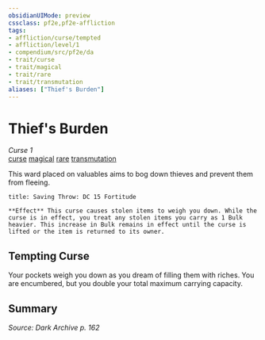 ```yaml
---
obsidianUIMode: preview
cssclass: pf2e,pf2e-affliction
tags:
- affliction/curse/tempted
- affliction/level/1
- compendium/src/pf2e/da
- trait/curse
- trait/magical
- trait/rare
- trait/transmutation
aliases: ["Thief's Burden"]
---
```

# Thief's Burden
*Curse 1*  
[curse](rules/traits/curse.md)  [magical](rules/traits/magical.md)  [rare](rules/traits/rare.md)  [transmutation](rules/traits/transmutation.md)  

This ward placed on valuables aims to bog down thieves and prevent them from fleeing.

```ad-inline-affliction
title: Saving Throw: DC 15 Fortitude

**Effect** This curse causes stolen items to weigh you down. While the curse is in effect, you treat any stolen items you carry as 1 Bulk heavier. This increase in Bulk remains in effect until the curse is lifted or the item is returned to its owner.
```

## Tempting Curse

Your pockets weigh you down as you dream of filling them with riches. You are encumbered, but you double your total maximum carrying capacity.

## Summary

*Source: Dark Archive p. 162*